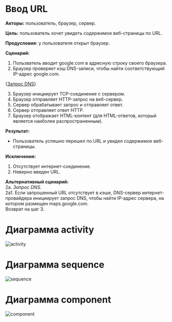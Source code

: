 # Ввод URL
**Акторы:** пользователь, браузер, сервер.

**Цель:** пользователь хочет увидеть содержимое веб-страницы по URL.

**Предусловия:** у пользователя открыт браузер.

**Сценарий:**
1. Пользватель вводит google.com в адресную строку своего браузера.
2. Браузер проверяет кэш DNS-записи, чтобы найти соответствующий IP-адрес google.com.  

{[Запрос DNS](#Запрос_DNS)}  

3. Браузер инициирует TCP-соединение с сервером.
4. Браузер отправляет HTTP-запрос на веб-сервер.
5. Сервер обрабатывает запрос и отправляет ответ.
6. Сервер отправляет ответ HTTP.
7. Браузер отображает HTML-контент (для HTML-ответов, который является наиболее распространенным).  

**Результат:**
* Пользователь успешно перешел по URL и увидел содержимое веб-страницы.

**Исключения:**
1. Отсутствует интернет-соединение.
2. Неверно введен URL.

**Альтернативный сценарий:**  
2а. <a name="Запрос_DNS"></a> *Запрос DNS.*  
2а1. Если запрошенный URL отсутствует в кэше, DNS-сервер интернет-провайдера инициирует запрос DNS, чтобы найти IP-адрес сервера, на котором размещен maps.google.com.  
Возврат на шаг 3.


# Диаграмма activity
![activity](http://polinanov.mati.su/svg/ativitydz2.png "Диаграмма activity")

# Диаграмма sequence
![sequence](http://www.plantuml.com/plantuml/svg/ZP4nRy8m48Lt_ueJB7Je7s2eK4gb3bM5QfWjrpw4HR3ftOMAVzypIY5X8bkUxttl_BnWyIJTeJK-I27OC9B1B4dEC6ce_Eh_13n3OxvBbwCdrItIgPUjCTK2po_GpE4j2vBRV7tCdYeldRoWEatJduSTXhrRVbf760f55xnAes6OBZtjhMyF9Pk8Gufl1GX_EcJ129e2YI4NWPH1TWWN61Y0IvoTWmQ1ZjDPjIl8Wi6MTGvpDEP_L1b9afwpMx-kN2WvepfAhilThDEWttPh8Wx46uKnHtRlw_NAzOi-P3Vswg_5kYELWCp8ivxoEAIvMuAF9VDTmyEAOTpnaDbVgpxl76BYO-lFN9iHpFLU8-D2Gxj3-mS0 "Диаграмма sequence")

# Диаграмма component 
![component](http://polinanov.mati.su/svg/component_new.png "Диаграмма component")
